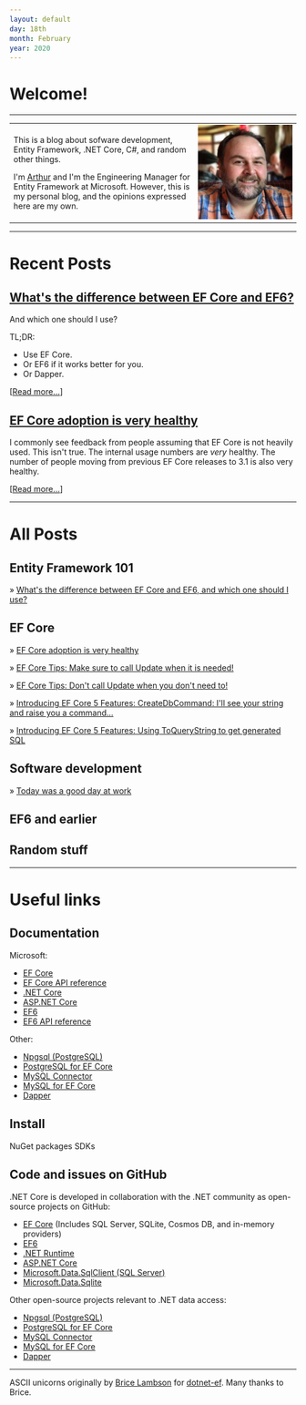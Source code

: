 ```yaml
---
layout: default
day: 18th
month: February
year: 2020
---
```


<div class="index_titles">

# Welcome!

---

<div class="intro-table">
<table>
<tr>
<td>
<p>
This is a blog about sofware development, Entity Framework, .NET Core, C#, and random other things.
</p>

I'm [Arthur](about.md) and I'm the Engineering Manager for Entity Framework at Microsoft.
However, this is my personal blog, and the opinions expressed here are my own.

</td>
<td>
<a href="/about/"><img class="intro-me" src="/assets/mesquare.jpg" alt="Me"/>
</td>
</tr>
</table>
</div>

<span class="big-rule">
<hr/>
</span>

# Recent Posts

<div class="backing-purple">
<div class="post-preview-10">

## [What's the difference between EF Core and EF6?](/2020/01/29/coreor6/)

<div class="post-preview-30">

And which one should I use?

TL;DR:

* Use EF Core.
* Or EF6 if it works better for you.
* Or Dapper.

[[Read more...](/2020/01/29/coreor6/)]

</div>
</div>
</div>

<div class="backing-purple">
<div class="post-preview-10">

## [EF Core adoption is very healthy](/2020/01/29/coreadoption/)

<div class="post-preview-30">

I commonly see feedback from people assuming that EF Core is not heavily used.
This isn't true.
The internal usage numbers are <em>very</em> healthy.
The number of people moving from previous EF Core releases to 3.1 is also very healthy.

[[Read more...](/2020/01/29/coreadoption/)]

</div>
</div>
</div>

<span class="big-rule">
<hr/>
</span>

# All Posts

## Entity Framework 101

<div class="post-preview-30">

» [What's the difference between EF Core and EF6, and which one should I use?](/2020/01/29/coreor6/)

</div>

## EF Core

<div class="post-preview-30">

» [EF Core adoption is very healthy](/2020/01/29/coreadoption/)

» [EF Core Tips: Make sure to call Update when it is needed!](/2020/01/18/docallupdate/)

» [EF Core Tips: Don't call Update when you don't need to!](/2020/01/17/dontcallupdate/)

» [Introducing EF Core 5 Features: CreateDbCommand: I'll see your string and raise you a command...](/2020/01/15/createdbcommand/)

» [Introducing EF Core 5 Features: Using ToQueryString to get generated SQL](/2020/01/12/toquerystring/)


</div>

## Software development

<div class="post-preview-30">

» [Today was a good day at work](/2020/02/05/today-was-a-good-day-at-work/)

</div>

## EF6 and earlier

<div class="post-preview-30">

</div>

## Random stuff

<span class="big-rule">
<hr/>
</span>

# Useful links

## Documentation

Microsoft:

* [EF Core]()
* [EF Core API reference]()
* [.NET Core]()
* [ASP.NET Core]()
* [EF6]()
* [EF6 API reference]()

Other:

* [Npgsql (PostgreSQL)]()
* [PostgreSQL for EF Core]()
* [MySQL Connector]()
* [MySQL for EF Core]()
* [Dapper]()

## Install

NuGet packages
SDKs

## Code and issues on GitHub

.NET Core is developed in collaboration with the .NET community as open-source projects on GitHub:

* [EF Core]() (Includes SQL Server, SQLite, Cosmos DB, and in-memory providers)
* [EF6]()
* [.NET Runtime]()
* [ASP.NET Core]()
* [Microsoft.Data.SqlClient (SQL Server)]()
* [Microsoft.Data.Sqlite]()

Other open-source projects relevant to .NET data access:

* [Npgsql (PostgreSQL)]()
* [PostgreSQL for EF Core]()
* [MySQL Connector]()
* [MySQL for EF Core]()
* [Dapper]()

</div>

---

<div class="things-change">
ASCII unicorns originally by <a href="https://www.bricelam.net/">Brice Lambson</a> for <a href="https://www.nuget.org/packages/dotnet-ef/">dotnet-ef</a>.
Many thanks to Brice.
</div>
